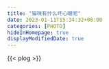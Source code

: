 ```yaml
---
title: "猫咪有什么坏心眼呢"
date: 2023-01-11T15:34:32+08:00
categories: [PHOTO]
hideInHomepage: true
displayModifiedDate: true
---
```


{{< plog >}}
